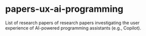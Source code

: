 # papers-ux-ai-programming
List of research papers of research papers investigating the user experience of AI-powered programming assistants (e.g., Copilot).
